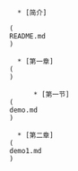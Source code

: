 ```
  * [简介]
```

```
(
README.md
)

  * [第一章]
(
)

      * [第一节]
(
demo.md
)
 
  * [第二章]
(
demo1.md
)
```



